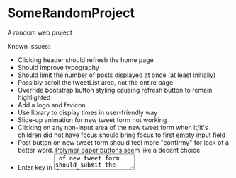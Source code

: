 SomeRandomProject
=================

A random web project


Known Issues:
* Clicking header should refresh the home page
* Should improve typography
* Should limit the number of posts displayed at once (at least initially)
* Possibly scroll the tweetList area, not the entire page
* Override bootstrap button styling causing refresh button to remain highlighted
* Add a logo and favicon
* Use library to display times in user-friendly way
* Slide-up animation for new tweet form not working
* Clicking on any non-input area of the new tweet form when it/it's children did not have focus should bring focus to first empty input field
* Post button on new tweet form should feel more "confirmy" for lack of a better word.  Polymer paper buttons seem like a decent choice
* Enter key in <textarea> of new tweet form should submit the form
* User header should be larger
* Fix to cycle tab order within new tweet form seems to have made it impossible to tab to tweet elements, even when form is hidden
